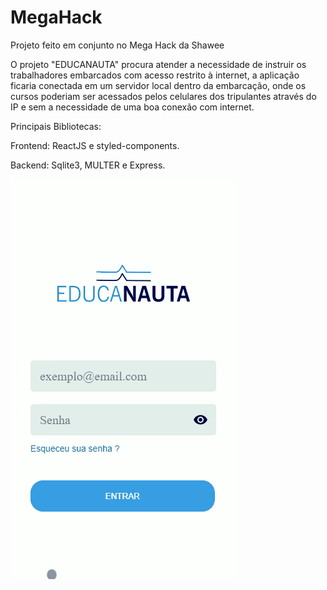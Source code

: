 # MegaHack
Projeto feito em conjunto no Mega Hack da Shawee

O projeto "EDUCANAUTA" procura atender a necessidade de instruir os trabalhadores embarcados com acesso restrito à internet, a aplicação ficaria conectada em um servidor local dentro da embarcação, onde os cursos poderiam ser acessados pelos celulares dos tripulantes através do IP e sem a necessidade de uma boa conexão com internet.


Principais Bibliotecas:

Frontend: ReactJS e styled-components.

Backend: Sqlite3, MULTER e Express.


![Gif-Educanauta](https://github.com/tiagoarodrigues55/MegaHack/blob/master/educanautaGif1.gif)
